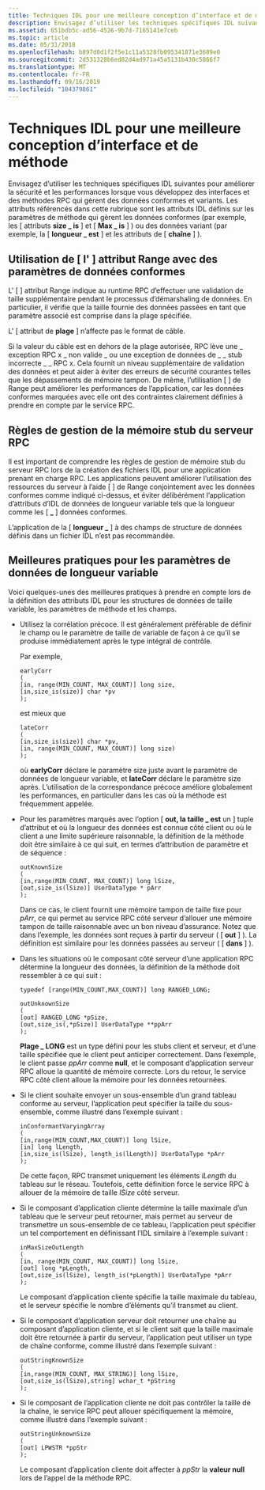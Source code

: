 ```yaml
---
title: Techniques IDL pour une meilleure conception d’interface et de méthode
description: Envisagez d’utiliser les techniques spécifiques IDL suivantes pour améliorer la sécurité et les performances lorsque vous développez des interfaces et des méthodes RPC qui gèrent des données conformes et variants.
ms.assetid: 651bdb5c-ad56-4526-9b7d-7165141e7ceb
ms.topic: article
ms.date: 05/31/2018
ms.openlocfilehash: b897d8d1f2f5e1c11a5328fb095341871e3689e0
ms.sourcegitcommit: 2d531328b6ed82d4ad971a45a5131b430c5866f7
ms.translationtype: MT
ms.contentlocale: fr-FR
ms.lasthandoff: 09/16/2019
ms.locfileid: "104379861"
---
```

# <a name="idl-techniques-for-better-interface-and-method-design"></a>Techniques IDL pour une meilleure conception d’interface et de méthode

Envisagez d’utiliser les techniques spécifiques IDL suivantes pour améliorer la sécurité et les performances lorsque vous développez des interfaces et des méthodes RPC qui gèrent des données conformes et variants. Les attributs référencés dans cette rubrique sont les attributs IDL définis sur les paramètres de méthode qui gèrent les données conformes (par exemple, les \[ attributs **size \_ is** \] et \[ **Max \_ is** \] ) ou des données variant (par exemple, la \[ **longueur \_ est** \] et les attributs de \[ **chaîne** \] ).

## <a name="using-the-range-attribute-with-conformant-data-parameters"></a>Utilisation de \[ l' \] attribut Range avec des paramètres de données conformes

L' \[  \] attribut Range indique au runtime RPC d’effectuer une validation de taille supplémentaire pendant le processus d’démarshaling de données. En particulier, il vérifie que la taille fournie des données passées en tant que paramètre associé est comprise dans la plage spécifiée.

L' \[ attribut de **plage** \] n’affecte pas le format de câble.

Si la valeur du câble est en dehors de la plage autorisée, RPC lève une \_ exception RPC x \_ non valide \_ ou une exception de données de \_ \_ stub incorrecte \_ \_ RPC x. Cela fournit un niveau supplémentaire de validation des données et peut aider à éviter des erreurs de sécurité courantes telles que les dépassements de mémoire tampon. De même, l’utilisation \[  \] de Range peut améliorer les performances de l’application, car les données conformes marquées avec elle ont des contraintes clairement définies à prendre en compte par le service RPC.

## <a name="rpc-server-stub-memory-management-rules"></a>Règles de gestion de la mémoire stub du serveur RPC

Il est important de comprendre les règles de gestion de mémoire stub du serveur RPC lors de la création des fichiers IDL pour une application prenant en charge RPC. Les applications peuvent améliorer l’utilisation des ressources du serveur à l’aide \[  \] de Range conjointement avec les données conformes comme indiqué ci-dessus, et éviter délibérément l’application d’attributs d’IDL de données de longueur variable tels que la longueur comme les \[ **\_** \] données conformes.

L’application de la \[ **longueur \_** \] à des champs de structure de données définis dans un fichier IDL n’est pas recommandée.

## <a name="best-practices-for-variable-length-data-parameters"></a>Meilleures pratiques pour les paramètres de données de longueur variable

Voici quelques-unes des meilleures pratiques à prendre en compte lors de la définition des attributs IDL pour les structures de données de taille variable, les paramètres de méthode et les champs.

-   Utilisez la corrélation précoce. Il est généralement préférable de définir le champ ou le paramètre de taille de variable de façon à ce qu’il se produise immédiatement après le type intégral de contrôle.

    Par exemple,

    ``` syntax
    earlyCorr
    (
    [in, range(MIN_COUNT, MAX_COUNT)] long size, 
    [in,size_is(size)] char *pv
    );
    ```

    est mieux que

    ``` syntax
    lateCorr
    (
    [in,size_is(size)] char *pv, 
    [in, range(MIN_COUNT, MAX_COUNT)] long size)
    );
    ```

    où **earlyCorr** déclare le paramètre size juste avant le paramètre de données de longueur variable, et **lateCorr** déclare le paramètre size après. L’utilisation de la correspondance précoce améliore globalement les performances, en particulier dans les cas où la méthode est fréquemment appelée.

-   Pour les paramètres marqués avec l’option \[ **out, la taille \_ est** un \] tuple d’attribut et où la longueur des données est connue côté client ou où le client a une limite supérieure raisonnable, la définition de la méthode doit être similaire à ce qui suit, en termes d’attribution de paramètre et de séquence :

    ``` syntax
    outKnownSize
    (
    [in,range(MIN_COUNT, MAX_COUNT)] long lSize,
    [out,size_is(lSize)] UserDataType * pArr
    );
    ```

    Dans ce cas, le client fournit une mémoire tampon de taille fixe pour *pArr*, ce qui permet au service RPC côté serveur d’allouer une mémoire tampon de taille raisonnable avec un bon niveau d’assurance. Notez que dans l’exemple, les données sont reçues à partir du serveur ( \[ **out** \] ). La définition est similaire pour les données passées au serveur ( \[ **dans** \] ).

-   Dans les situations où le composant côté serveur d’une application RPC détermine la longueur des données, la définition de la méthode doit ressembler à ce qui suit :

    ``` syntax
    typedef [range(MIN_COUNT,MAX_COUNT)] long RANGED_LONG;

    outUnknownSize
    (
    [out] RANGED_LONG *pSize,
    [out,size_is(,*pSize)] UserDataType **ppArr
    );
    ```

    **Plage \_ LONG** est un type défini pour les stubs client et serveur, et d’une taille spécifiée que le client peut anticiper correctement. Dans l’exemple, le client passe *ppArr* comme **null**, et le composant d’application serveur RPC alloue la quantité de mémoire correcte. Lors du retour, le service RPC côté client alloue la mémoire pour les données retournées.

-   Si le client souhaite envoyer un sous-ensemble d’un grand tableau conforme au serveur, l’application peut spécifier la taille du sous-ensemble, comme illustré dans l’exemple suivant :

    ``` syntax
    inConformantVaryingArray
    (
    [in,range(MIN_COUNT,MAX_COUNT)] long lSize,
    [in] long lLength, 
    [in,size_is(lSize), length_is(lLength)] UserDataType *pArr
    );
    ```

    De cette façon, RPC transmet uniquement les éléments *lLength* du tableau sur le réseau. Toutefois, cette définition force le service RPC à allouer de la mémoire de taille *lSize* côté serveur.

-   Si le composant d’application cliente détermine la taille maximale d’un tableau que le serveur peut retourner, mais permet au serveur de transmettre un sous-ensemble de ce tableau, l’application peut spécifier un tel comportement en définissant l’IDL similaire à l’exemple suivant :

    ``` syntax
    inMaxSizeOutLength
    (
    [in, range(MIN_COUNT, MAX_COUNT)] long lSize,
    [out] long *pLength,
    [out,size_is(lSize), length_is(*pLength)] UserDataType *pArr
    );
    ```

    Le composant d’application cliente spécifie la taille maximale du tableau, et le serveur spécifie le nombre d’éléments qu’il transmet au client.

-   Si le composant d’application serveur doit retourner une chaîne au composant d’application cliente, et si le client sait que la taille maximale doit être retournée à partir du serveur, l’application peut utiliser un type de chaîne conforme, comme illustré dans l’exemple suivant :

    ``` syntax
    outStringKnownSize
    (
    [in,range(MIN_COUNT, MAX_STRING)] long lSize,
    [out,size_is(lSize),string] wchar_t *pString
    );
    ```

-   Si le composant de l’application cliente ne doit pas contrôler la taille de la chaîne, le service RPC peut allouer spécifiquement la mémoire, comme illustré dans l’exemple suivant :

    ``` syntax
    outStringUnknownSize
    (
    [out] LPWSTR *ppStr
    );
    ```

    Le composant d’application cliente doit affecter à *ppStr* la **valeur null** lors de l’appel de la méthode RPC.

 

 




